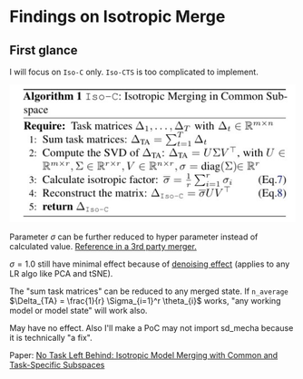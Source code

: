 # Findings on Isotropic Merge #

## First glance ##

I will focus on `Iso-C` only. `Iso-CTS` is too complicated to implement.

![25060701.jpg](./img/25060701.jpg)

Parameter $\sigma$ can be further reduced to hyper parameter instead of calculated value. [Reference in a 3rd party merger.](https://tanganke.github.io/fusion_bench/algorithms/isotropic_merging/)

$\sigma=1.0$ still have minimal effect because of [denoising effect](https://medium.com/@maydos/image-processing-with-singular-value-decomposition-ce8db3f78ce0) (applies to any LR algo like PCA and tSNE).

The "sum task matrices" can be reduced to any merged state. If `n_average` $\Delta_{TA} = \frac{1}{r} \Sigma_{i=1}^r \theta_{i}$ works, "any working model or model state" will work also.

May have no effect. Also I'll make a PoC may not import sd_mecha because it is technically "a fix".

Paper: [No Task Left Behind: Isotropic Model Merging with Common and Task-Specific Subspaces](https://arxiv.org/abs/2502.04959)
